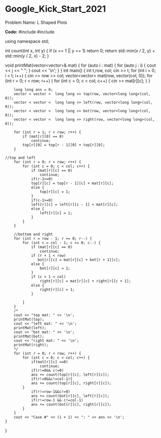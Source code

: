 # Google_Kick_Start_2021

Problem Name: L Shaped Plots 

**Code:**
#include<iostream>
#include<vector>

using namespace std;

int count(int x, int y) {
    if (x == 1 || y == 1)
        return 0;
    return std::min(x / 2, y) + std::min(y / 2, x) - 2;
}

void printMat(vector<vector<long long>>& mat) {
    for (auto i : mat) {
        for (auto j : i) {
            cout << j << " ";
        }
        cout << '\n';
    }
}
int main() {
    int  t,row, col;
    cin >> t;
    for (int i = 0; i < t; i++) {
        cin >> row >> col;
        vector<vector<long long>> mat(row, vector<long long>(col, 0));
        for (int r = 0; r < row; r++) {
            for (int c = 0; c < col; c++) {
                cin >> mat[r][c];
            }
        }

        long long ans = 0;
        vector < vector <  long long >> top(row, vector<long long>(col, 0));
        vector < vector <  long long >> left(row, vector<long long>(col, 0));
        vector < vector <  long long >> bot(row, vector<long long>(col, 0));
        vector < vector <  long long >> right(row, vector<long long>(col, 0));

        for (int r = 1; r < row; r++) {
            if (mat[r][0] == 0)
                continue;
            top[r][0] = top[r - 1][0] + top[r][0];
        }

    //top and left
        for (int r = 0; r < row; r++) {
            for (int c = 0; c < col; c++) {
                if (mat[r][c] == 0)
                    continue;
                if(r-1>=0)
                top[r][c] = top[r - 1][c] + mat[r][c];
                else {
                    top[r][c] = 1;
                }
                if(c-1>=0)
                left[r][c] = left[r][c - 1] + mat[r][c];
                else {
                    left[r][c] = 1;
                }
            }
        }

        //bottom and right
        for (int r = row - 1; r >= 0; r--) {
            for (int c = col - 1; c >= 0; c--) {
                if (mat[r][c] == 0)
                    continue;
                if (r + 1 < row)
                   bot[r][c] = mat[r][c] + bot[r + 1][c];
                else {
                    bot[r][c] = 1;
                }
                if (c + 1 < col)
                    right[r][c] = mat[r][c] + right[r][c + 1];
                else {
                    right[r][c] = 1;
                }

            }
        }
        /*
        cout << "top mat: " << '\n';
        printMat(top);
        cout << "left mat: " << '\n';
        printMat(left);
        cout << "bot mat: " << '\n';
        printMat(bot);
        cout << "right mat: " << '\n';
        printMat(right);
        */
        for (int r = 0; r < row; r++) {
            for (int c = 0; c < col; c++) {
                if(mat[r][c] ==0)
                    continue;
                if(r!=0&& c!=0)
                ans += count(top[r][c], left[r][c]);
                if(r!=0&&c!=col-1){
                ans += count(top[r][c], right[r][c]);
            }
                if(r!=row-1&&c!=0)
                ans += count(bot[r][c], left[r][c]);
                if(r!=row-1 && c!=col-1)
                ans += count(bot[r][c], right[r][c]);
            }
        }
        cout << "Case #" << (i + 1) << ": " << ans << '\n';
    }

}
